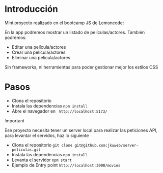 # Introducción

Mini proyecto realizado en el bootcamp JS de Lemoncode:

En la app podremos mostrar un listado de películas/actores.
También podremos:

- Editar una película/actores
- Crear una película/actores
- Eliminar una película/actores

Sin frameworks, ni herramientas para poder gestionar mejor los estilos CSS

# Pasos

- Clona el repositorio
- Instala las dependencias ```npm install ```
- Abre el navegador en ``` http://localhost:5173/```

>[!IMPORTANT] 
Ese proyecto necesita tener un server local para realizar las peticiones API, para levantar el servidos, haz lo siguiente

 - Clona el repositorio 
 ``` git clone git@github.com:jkuweb/server-peliculas.git ```
- Instala las dependencias ```npm install```
- Levanta el servidor ```npm start```
- Ejemplo de Entry point  ```http://localhost:3000/movies```